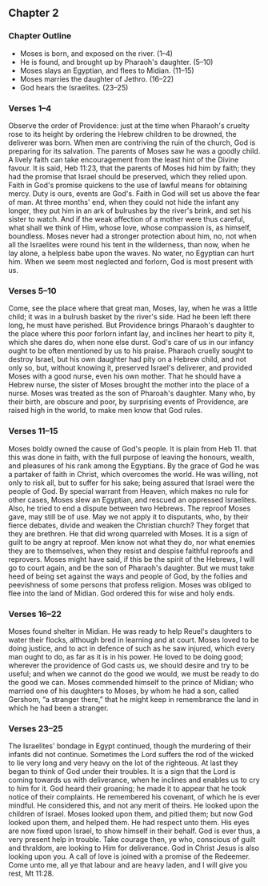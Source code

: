 ## Chapter 2

### Chapter Outline

- Moses is born, and exposed on the river. (1–4)
- He is found, and brought up by Pharaoh's daughter. (5–10)
- Moses slays an Egyptian, and flees to Midian. (11–15)
- Moses marries the daughter of Jethro. (16–22)
- God hears the Israelites. (23–25)

### Verses 1–4

Observe the order of Providence: just at the time when Pharaoh's cruelty rose to its height by ordering the Hebrew children to be drowned, the deliverer was born. When men are contriving the ruin of the church, God is preparing for its salvation. The parents of Moses saw he was a goodly child. A lively faith can take encouragement from the least hint of the Divine favour. It is said, Heb 11:23, that the parents of Moses hid him by faith; they had the promise that Israel should be preserved, which they relied upon. Faith in God's promise quickens to the use of lawful means for obtaining mercy. Duty is ours, events are God's. Faith in God will set us above the fear of man. At three months' end, when they could not hide the infant any longer, they put him in an ark of bulrushes by the river's brink, and set his sister to watch. And if the weak affection of a mother were thus careful, what shall we think of Him, whose love, whose compassion is, as himself, boundless. Moses never had a stronger protection about him, no, not when all the Israelites were round his tent in the wilderness, than now, when he lay alone, a helpless babe upon the waves. No water, no Egyptian can hurt him. When we seem most neglected and forlorn, God is most present with us.

### Verses 5–10

Come, see the place where that great man, Moses, lay, when he was a little child; it was in a bulrush basket by the river's side. Had he been left there long, he must have perished. But Providence brings Pharaoh's daughter to the place where this poor forlorn infant lay, and inclines her heart to pity it, which she dares do, when none else durst. God's care of us in our infancy ought to be often mentioned by us to his praise. Pharaoh cruelly sought to destroy Israel, but his own daughter had pity on a Hebrew child, and not only so, but, without knowing it, preserved Israel's deliverer, and provided Moses with a good nurse, even his own mother. That he should have a Hebrew nurse, the sister of Moses brought the mother into the place of a nurse. Moses was treated as the son of Pharoah's daughter. Many who, by their birth, are obscure and poor, by surprising events of Providence, are raised high in the world, to make men know that God rules.

### Verses 11–15

Moses boldly owned the cause of God's people. It is plain from Heb 11. that this was done in faith, with the full purpose of leaving the honours, wealth, and pleasures of his rank among the Egyptians. By the grace of God he was a partaker of faith in Christ, which overcomes the world. He was willing, not only to risk all, but to suffer for his sake; being assured that Israel were the people of God. By special warrant from Heaven, which makes no rule for other cases, Moses slew an Egyptian, and rescued an oppressed Israelites. Also, he tried to end a dispute between two Hebrews. The reproof Moses gave, may still be of use. May we not apply it to disputants, who, by their fierce debates, divide and weaken the Christian church? They forget that they are brethren. He that did wrong quarreled with Moses. It is a sign of guilt to be angry at reproof. Men know not what they do, nor what enemies they are to themselves, when they resist and despise faithful reproofs and reprovers. Moses might have said, if this be the spirit of the Hebrews, I will go to court again, and be the son of Pharaoh's daughter. But we must take heed of being set against the ways and people of God, by the follies and peevishness of some persons that profess religion. Moses was obliged to flee into the land of Midian. God ordered this for wise and holy ends.

### Verses 16–22

Moses found shelter in Midian. He was ready to help Reuel's daughters to water their flocks, although bred in learning and at court. Moses loved to be doing justice, and to act in defence of such as he saw injured, which every man ought to do, as far as it is in his power. He loved to be doing good; wherever the providence of God casts us, we should desire and try to be useful; and when we cannot do the good we would, we must be ready to do the good we can. Moses commended himself to the prince of Midian; who married one of his daughters to Moses, by whom he had a son, called Gershom, “a stranger there,” that he might keep in remembrance the land in which he had been a stranger.

### Verses 23–25

The Israelites' bondage in Egypt continued, though the murdering of their infants did not continue. Sometimes the Lord suffers the rod of the wicked to lie very long and very heavy on the lot of the righteous. At last they began to think of God under their troubles. It is a sign that the Lord is coming towards us with deliverance, when he inclines and enables us to cry to him for it. God heard their groaning; he made it to appear that he took notice of their complaints. He remembered his covenant, of which he is ever mindful. He considered this, and not any merit of theirs. He looked upon the children of Israel. Moses looked upon them, and pitied them; but now God looked upon them, and helped them. He had respect unto them. His eyes are now fixed upon Israel, to show himself in their behalf. God is ever thus, a very present help in trouble. Take courage then, ye who, conscious of guilt and thraldom, are looking to Him for deliverance. God in Christ Jesus is also looking upon you. A call of love is joined with a promise of the Redeemer. Come unto me, all ye that labour and are heavy laden, and I will give you rest, Mt 11:28.


